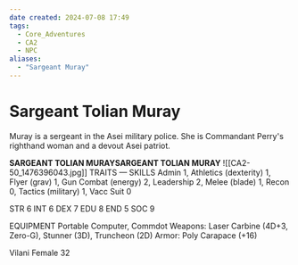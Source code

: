 ```yaml
---
date created: 2024-07-08 17:49
tags:
  - Core_Adventures
  - CA2
  - NPC
aliases:
  - "Sargeant Muray"
---
```


# Sargeant Tolian Muray

Muray is a sergeant in the Asei military police. She is Commandant Perry's righthand woman and a devout Asei patriot.

**SARGEANT TOLIAN MURAYSARGEANT TOLIAN MURAY**
![[CA2-50_1476396043.jpg]]
TRAITS — SKILLS
Admin 1, Athletics (dexterity) 1, Flyer (grav) 1, Gun Combat (energy) 2, Leadership 2, Melee (blade) 1, Recon 0, Tactics (military) 1, Vacc Suit 0

STR 6 INT 6
DEX 7 EDU 8
END 5 SOC 9

EQUIPMENT Portable Computer, Commdot
Weapons: Laser Carbine (4D+3, Zero-G), Stunner (3D), Truncheon (2D)
Armor: Poly Carapace (+16)


Vilani Female 32
